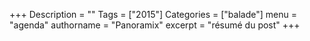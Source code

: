 +++
Description = ""
Tags = ["2015"]
Categories = ["balade"]
menu = "agenda"
authorname = "Panoramix"
excerpt = "résumé du post"
+++
